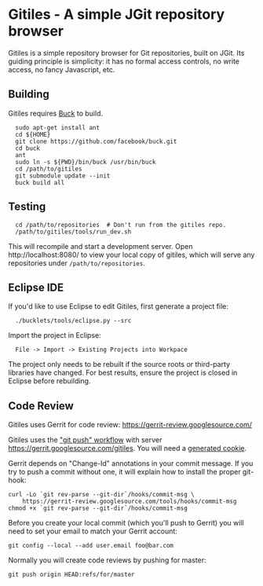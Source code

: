Gitiles - A simple JGit repository browser
==========================================

Gitiles is a simple repository browser for Git repositories, built on JGit. Its
guiding principle is simplicity: it has no formal access controls, no write
access, no fancy Javascript, etc.


Building
--------

Gitiles requires [Buck](http://facebook.github.io/buck/) to build.

```
  sudo apt-get install ant
  cd ${HOME}
  git clone https://github.com/facebook/buck.git
  cd buck
  ant
  sudo ln -s ${PWD}/bin/buck /usr/bin/buck
  cd /path/to/gitiles
  git submodule update --init
  buck build all
```


Testing
-------

```
  cd /path/to/repositories  # Don't run from the gitiles repo.
  /path/to/gitiles/tools/run_dev.sh
```

This will recompile and start a development server.  Open
http://localhost:8080/ to view your local copy of gitiles, which
will serve any repositories under `/path/to/repositories`.


Eclipse IDE
-----------

If you'd like to use Eclipse to edit Gitiles, first generate a project file:

```
  ./bucklets/tools/eclipse.py --src
```

Import the project in Eclipse:

```
  File -> Import -> Existing Projects into Workpace
```

The project only needs to be rebuilt if the source roots or third-party
libraries have changed. For best results, ensure the project is closed in
Eclipse before rebuilding.


Code Review
-----------

Gitiles uses Gerrit for code review:
https://gerrit-review.googlesource.com/

Gitiles uses the ["git push" workflow][1] with server
https://gerrit.googlesource.com/gitiles.  You will need a
[generated cookie][2].

[1]: https://gerrit-review.googlesource.com/Documentation/user-upload.html#_git_push
[2]: https://gerrit.googlesource.com/new-password

Gerrit depends on "Change-Id" annotations in your commit message.
If you try to push a commit without one, it will explain how to
install the proper git-hook:

```
curl -Lo `git rev-parse --git-dir`/hooks/commit-msg \
    https://gerrit-review.googlesource.com/tools/hooks/commit-msg
chmod +x `git rev-parse --git-dir`/hooks/commit-msg
```

Before you create your local commit (which you'll push to Gerrit)
you will need to set your email to match your Gerrit account:

```
git config --local --add user.email foo@bar.com
```

Normally you will create code reviews by pushing for master:

```
git push origin HEAD:refs/for/master
```
